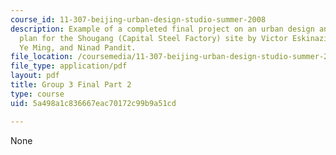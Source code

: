 ```yaml
---
course_id: 11-307-beijing-urban-design-studio-summer-2008
description: Example of a completed final project on an urban design and development
  plan for the Shougang (Capital Steel Factory) site by Victor Eskinazi, Ian Kaminski-Coughlin,
  Ye Ming, and Ninad Pandit.
file_location: /coursemedia/11-307-beijing-urban-design-studio-summer-2008/5a498a1c836667eac70172c99b9a51cd_group3_final_2.pdf
file_type: application/pdf
layout: pdf
title: Group 3 Final Part 2
type: course
uid: 5a498a1c836667eac70172c99b9a51cd

---
```

None